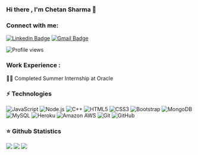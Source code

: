 ### Hi there , I'm Chetan Sharma 👋

### Connect with me:
[![Linkedin Badge](https://img.shields.io/badge/-Chetan-blue?style=flat-square&logo=Linkedin&logoColor=white&link=https://www.linkedin.com/in/chetan-sharma-908235194/)](https://www.linkedin.com/in/chetan-sharma-908235194/)
[![Gmail Badge](https://img.shields.io/badge/-iamchetansharma8@gmail.com-c14438?style=flat-square&logo=Gmail&logoColor=white&link=mailto:iamchetansharma8@gmail.com)](mailto:iamchetansharma8@gmail.com)  

![Profile views](https://gpvc.arturio.dev/iamchetansharma8)

###  Work Experience :
👨‍💻 Completed Summer Internship at Oracle

<!--
**iamchetansharma8/iamchetansharma8** is a ✨ _special_ ✨ repository because its `README.md` (this file) appears on your GitHub profile.

Here are some ideas to get you started:

- 🔭 I’m currently working on ...
- 🌱 I’m currently learning ...
- 👯 I’m looking to collaborate on ...
- 🤔 I’m looking for help with ...
- 💬 Ask me about ...
- 📫 How to reach me: ...
- 😄 Pronouns: ...
- ⚡ Fun fact: ...
-->
### ⚡ Technologies

![JavaScript](https://img.shields.io/badge/-JavaScript-black?style=flat-square&logo=javascript)
![Node.js](https://img.shields.io/badge/-Node.js-green?style=flat-square&logo=nodejs)
![C++](https://img.shields.io/badge/-C++-00599C?style=flat-square&logo=c)
![HTML5](https://img.shields.io/badge/-HTML5-E34F26?style=flat-square&logo=html5&logoColor=white)
![CSS3](https://img.shields.io/badge/-CSS3-1572B6?style=flat-square&logo=css3)
![Bootstrap](https://img.shields.io/badge/-Bootstrap-563D7C?style=flat-square&logo=bootstrap)
![MongoDB](https://img.shields.io/badge/-MongoDB-black?style=flat-square&logo=mongodb)
![MySQL](https://img.shields.io/badge/-MySQL-black?style=flat-square&logo=mysql)
![Heroku](https://img.shields.io/badge/-Heroku-430098?style=flat-square&logo=heroku)
![Amazon AWS](https://img.shields.io/badge/Amazon%20AWS-232F3E?style=flat-square&logo=amazon-aws)
![Git](https://img.shields.io/badge/-Git-black?style=flat-square&logo=git)
![GitHub](https://img.shields.io/badge/-GitHub-181717?style=flat-square&logo=github)

### ⭐ Github Statistics

<img src="https://github-readme-stats.vercel.app/api?username=iamchetansharma8&&show_icons=true&&hide_border=false&&theme=great-gatsby&&count_private=true"/>
<img src="https://github-readme-streak-stats.herokuapp.com/?user=iamchetansharma8&&theme=great-gatsby&&hide_border=false&&show_icons=true"/>
<img src="https://github-readme-stats.vercel.app/api/top-langs/?username=iamchetansharma8&&theme=great-gatsby&&hide_border=false&&show_icons=true"/>
